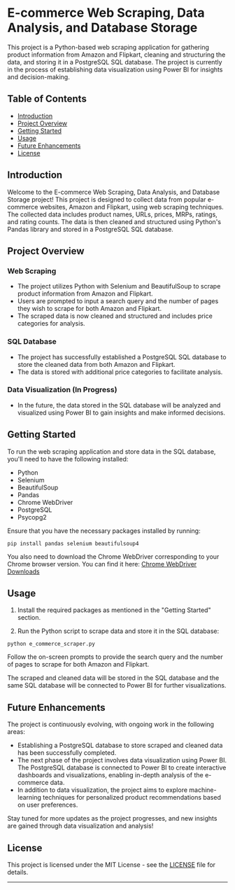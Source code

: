 # E-commerce Web Scraping, Data Analysis, and Database Storage

This project is a Python-based web scraping application for gathering product information from Amazon and Flipkart, cleaning and structuring the data, and storing it in a PostgreSQL SQL database. The project is currently in the process of establishing data visualization using Power BI for insights and decision-making.

## Table of Contents
- [Introduction](#introduction)
- [Project Overview](#project-overview)
- [Getting Started](#getting-started)
- [Usage](#usage)
- [Future Enhancements](#future-enhancements)
- [License](#license)

## Introduction

Welcome to the E-commerce Web Scraping, Data Analysis, and Database Storage project! This project is designed to collect data from popular e-commerce websites, Amazon and Flipkart, using web scraping techniques. The collected data includes product names, URLs, prices, MRPs, ratings, and rating counts. The data is then cleaned and structured using Python's Pandas library and stored in a PostgreSQL SQL database.

## Project Overview

### Web Scraping
- The project utilizes Python with Selenium and BeautifulSoup to scrape product information from Amazon and Flipkart.
- Users are prompted to input a search query and the number of pages they wish to scrape for both Amazon and Flipkart.
- The scraped data is now cleaned and structured and includes price categories for analysis.

### SQL Database
- The project has successfully established a PostgreSQL SQL database to store the cleaned data from both Amazon and Flipkart.
- The data is stored with additional price categories to facilitate analysis.

### Data Visualization (In Progress)
- In the future, the data stored in the SQL database will be analyzed and visualized using Power BI to gain insights and make informed decisions.

## Getting Started

To run the web scraping application and store data in the SQL database, you'll need to have the following installed:
- Python
- Selenium
- BeautifulSoup
- Pandas
- Chrome WebDriver
- PostgreSQL
- Psycopg2

Ensure that you have the necessary packages installed by running:
```
pip install pandas selenium beautifulsoup4
```

You also need to download the Chrome WebDriver corresponding to your Chrome browser version. You can find it here: [Chrome WebDriver Downloads](https://sites.google.com/chromium.org/driver/)

## Usage

1. Install the required packages as mentioned in the "Getting Started" section.

2. Run the Python script to scrape data and store it in the SQL database:
```
python e_commerce_scraper.py
```

Follow the on-screen prompts to provide the search query and the number of pages to scrape for both Amazon and Flipkart.

The scraped and cleaned data will be stored in the SQL database and the same SQL database will be connected to Power BI for further visualizations.

## Future Enhancements

The project is continuously evolving, with ongoing work in the following areas:

- Establishing a PostgreSQL database to store scraped and cleaned data has been successfully completed.
- The next phase of the project involves data visualization using Power BI. The PostgreSQL database is connected to Power BI to create interactive dashboards and visualizations, enabling in-depth analysis of the e-commerce data.
- In addition to data visualization, the project aims to explore machine-learning techniques for personalized product recommendations based on user preferences.

Stay tuned for more updates as the project progresses, and new insights are gained through data visualization and analysis!


## License

This project is licensed under the MIT License - see the [LICENSE](LICENSE) file for details.

---
